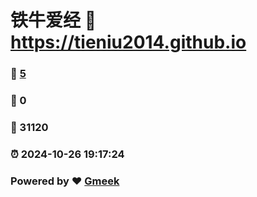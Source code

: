# 铁牛爱经 :link: https://tieniu2014.github.io 
### :page_facing_up: [5](https://tieniu2014.github.io/tag.html) 
### :speech_balloon: 0 
### :hibiscus: 31120 
### :alarm_clock: 2024-10-26 19:17:24 
### Powered by :heart: [Gmeek](https://github.com/Meekdai/Gmeek)
